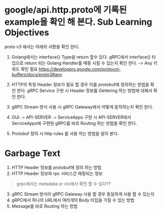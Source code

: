 google/api.http.proto에 기록된  example을 확인 해 본다. 
Sub Learning Objectives
===================
proto v3 에서는 아래의 사항을 확인 한다.
1. Golang에서는 interface{} Type을  return 할수 있다. 
   gRPC에서 interface{} 타입으로 return 되는 Golang Handler를 매핑 시킬 수 있는지 확인 한다.
   -> Any 키워드 확인 필요 https://developers.google.com/protocol-buffers/docs/proto3#any

2. HTTP의 특정 Header 정보가 필요 할 경우 이를 protobuf에 정의하는 방법을 확인 한다.
   gRPC Service 구현 시 Header 정보를 Gettering 하는 방법에 대해서 확인 한다.

3. gRPC Stream 방식 사용 시 gRPC Gateway에서 어떻게 동작하는지 확인 한다.

4. GUI `->` API-SERVER `->` ServiceApps 구현 시 API-SERVER에서 ServiceApps에 구현된 gRPC를 바로 Routing 하는 방법을 확인 한다.

5. Protobuf 정의 시 http rules 를 사용 하는 방법을 알아 본다.

Garbage Text
===================
1. HTTP Header 정보를 protobuf에 정의 하는 방법
2. HTTP Header 정보와 rpc 서비스간 매핑되는 정보 
 > grpc에서는 metadata or ctx에서 확인 할 수 있다?? 
3. gRPC Stream 방식이 gRPC Gateway 사용 할 경우 동일하게 사용 할 수 있는지
4. gRPC에서 하나의 URL에서 여러개의 Body 타입을 가질 수 있는 방법
5. Message를 바로 Routing 하는 방법

